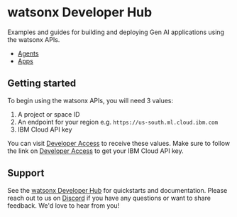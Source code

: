 # watsonx Developer Hub

Examples and guides for building and deploying Gen AI applications using the watsonx APIs.

- [Agents](/agents/README.md)
- [Apps](/apps/README.md)

## Getting started

To begin using the watsonx APIs, you will need 3 values:

1. A project or space ID
2. An endpoint for your region e.g. `https://us-south.ml.cloud.ibm.com`
3. IBM Cloud API key

You can visit [Developer Access](https://dataplatform.cloud.ibm.com/developer-access?context=wx) to receive these values. Make sure to follow the link on [Developer Access](https://dataplatform.cloud.ibm.com/developer-access?context=wx) to get your IBM Cloud API key.

## Support

See the [watsonx Developer Hub](https://ibm.com/watsonx/developer) for quickstarts and documentation. Please reach out to us on [Discord](https://ibm.biz/wx-discord) if you have any questions or want to share feedback. We'd love to hear from you!
